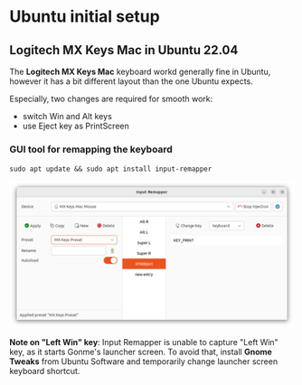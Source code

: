 # Ubuntu initial setup

## Logitech MX Keys Mac in Ubuntu 22.04

The **Logitech MX Keys Mac** keyboard workd generally fine in Ubuntu, however it has a bit different layout than the one Ubuntu expects.

Especially, two changes are required for smooth work:
 * switch Win and Alt keys
 * use Eject key as PrintScreen

### GUI tool for remapping the keyboard
```shell
sudo apt update && sudo apt install input-remapper
```
![](resources/ubuntu-input-remapper.png)

**Note on "Left Win" key**: Input Remapper is unable to capture "Left Win" key, as it starts Gonme's launcher screen.
To avoid that, install **Gnome Tweaks** from Ubuntu Software and temporarily change launcher screen keyboard shortcut.
